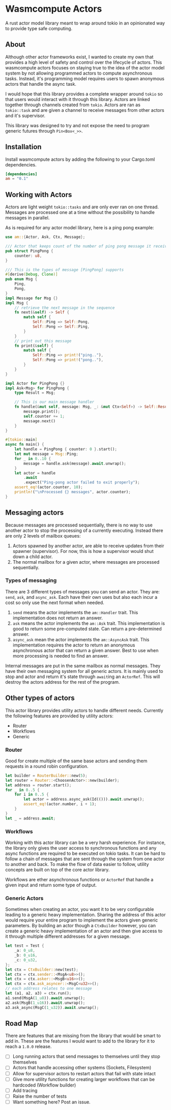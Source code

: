 # Wasmcompute Actors

A rust actor model library meant to wrap around tokio in an opinionated way to provide
type safe computing.

## About

Although other actor frameworks exist, I wanted to create my own that provides a
high level of safety and control over the lifecycle of actors. This wasmcompute
actors focuses on staying true to the idea of the actor model system by not
allowing programmed actors to compute asynchronous tasks. Instead, it's programming
model requires users to spawn anonymous actors that handle the async task.

I would hope that this library provides a complete wrapper around `tokio` so that
users would interact with it through this library. Actors are linked together
through channels created from `tokio`. Actors are ran as `tokio::task` and are
given a channel to receive messages from other actors and it's supervisor.

This library was designed to try and not expose the need to program generic futures
through `Pin<Box<_>>`.

## Installation

Install wasmcompute actors by adding the following to your Cargo.toml dependencies.

```toml
[dependencies]
am = "0.1"
```

## Working with Actors

Actors are light weight `tokio::tasks` and are only ever ran on one thread.
Messages are processed one at a time without the possibility to handle messages
in parallel.

As is required for any actor model library, here is a ping pong example:

```rust
use am::{Actor, Ask, Ctx, Message};

/// Actor that keeps count of the number of ping pong message it receives
pub struct PingPong {
    counter: u8,
}

/// This is the types of message [PingPong] supports
#[derive(Debug, Clone)]
pub enum Msg {
    Ping,
    Pong,
}
impl Message for Msg {}
impl Msg {
    // retrieve the next message in the sequence
    fn next(&self) -> Self {
        match self {
            Self::Ping => Self::Pong,
            Self::Pong => Self::Ping,
        }
    }
    // print out this message
    fn print(&self) {
        match self {
            Self::Ping => print!("ping.."),
            Self::Pong => print!("pong.."),
        }
    }
}

impl Actor for PingPong {}
impl Ask<Msg> for PingPong {
    type Result = Msg;

    // This is our main message handler
    fn handle(&mut self, message: Msg, _: &mut Ctx<Self>) -> Self::Result {
        message.print();
        self.counter += 1;
        message.next()
    }
}

#[tokio::main]
async fn main() {
    let handle = PingPong { counter: 0 }.start();
    let mut message = Msg::Ping;
    for _ in 0..10 {
        message = handle.ask(message).await.unwrap();
    }
    let actor = handle
        .await
        .expect("Ping-pong actor failed to exit properly");
    assert_eq!(actor.counter, 10);
    println!("\nProcessed {} messages", actor.counter);
}
```

## Messaging actors

Because messages are processed sequentially, there is no way to use another actor
to stop the processing of a currently executing. Instead there are only 2 levels
of mailbox queues:

1. Actors spawned by another actor, are able to receive updates from their spawner (supervisor). For now, this is how a supervisor would shut down a child actor.
2. The normal mailbox for a given actor, where messages are processed sequentially.

### Types of messaging

There are 3 different types of messages you can send an actor. They are: `send`,
`ask`, and `async_ask`. Each have their own uses but also each incur a cost so
only use the next format when needed.

1. `send` means the actor implements the `am::Handler` trait. This implementation does not return an answer.
2. `ask` means the actor implements the `am::Ask` trait. This implementation is good to return some pre-computed state. Can return a pre-determined answer.
3. `async_ask` mean the actor implements the `am::AsyncAsk` trait. This implementation requires the actor to return an anonymous asynchronous actor that can return a given answer. Best to use when more processing is needed to find an answer.

Internal messages are put in the same mailbox as normal messages. They have their
own messaging system for all generic actors. It is mainly used to stop and actor
and return it's state through `await`ing an `ActorRef`. This will destroy the
actors address for the rest of the program.

## Other types of actors

This actor library provides utility actors to handle different needs. Currently
the following features are provided by utility actors:

- Router
- Workflows
- Generic

### Router

Good for create multiple of the same base actors and sending them requests in
a round robin configuration.

```rust
let builder = RouterBuilder::new(5);
let router = Router::<ChoosenActor>::new(builder);
let address = router.start();
for _ in 0..5 {
    for i in 0..5 {
        let actor = address.async_ask(Id(())).await.unwrap();
        assert_eq!(actor.number, i + 1);
    }
}
let _ = address.await;
```

### Workflows

Working with this actor library can be a very harsh experience. For instance, the
library only gives the user access to synchronous functions and any async functions
are required to be executed on tokio tasks. It can be hard to follow a chain of
messages that are sent through the system from one actor to another and back. To
make the flow of data easier to follow, utility concepts are built on top of the
core actor library.

Workflows are ether asynchronous functions or `ActorRef` that handle a given input
and return some type of output.

### Generic Actors

Sometimes when creating an actor, you want it to be very configurable leading
to a generic heavy implementation. Sharing the address of this actor would require
your entire program to implement the actors given generic parameters. By building
an actor though a `CtxBuilder` however, you can create a generic heavy implementation
of an actor and then give access to it through multiple different addresses for
a given message.

```rust
let test = Test {
    _a: 0_u8,
    _b: 0_u16,
    _c: 0_u32,
};
let ctx = CtxBuilder::new(test);
let ctx = ctx.sender::<MsgA<u8>>();
let ctx = ctx.asker::<MsgB<u16>>();
let ctx = ctx.ask_asyncer::<MsgC<u32>>();
// each address relates to one message
let (a1, a2, a3) = ctx.run();
a1.send(MsgA(1_u8)).await.unwrap();
a2.ask(MsgB(1_u16)).await.unwrap();
a3.ask_async(MsgC(1_u32)).await.unwrap();
```

## Road Map

There are features that are missing from the library that would be smart to add
in. These are the features I would want to add to the library for it to reach a
`1.0.0` release.

- [ ] Long running actors that send messages to themselves until they stop themselves
- [ ] Actors that handle accessing other systems (Sockets, Filesystem)
- [ ] Allow for supervisor actors to restart actors that fail with state intact
- [ ] Give more utility functions for creating larger workflows that can be hardcoded (Workflow builder)
- [ ] Add tracing
- [ ] Raise the number of tests
- [ ] Want something here? Post an issue.
